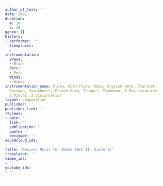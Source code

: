 ```yaml
---
author_of_text: ''
date: 2001
duration:
  m: 10
  s: 30
genre: []
history:
- performer: ''
  timeplaces:
  - ''
instrumentation:
  Brass:
  - Brass
  Perc:
  - Perc
  Winds:
  - Winds
instrumentation_name: Flute, Alto Flute, Oboe, English Horn, Clarinet, Bass Clarinet,
  Bassoon, Saxophones, French Horn, Trumpet, Trombone, 6 Percussionists, 2 Violins,
  2 Violas, 2 Violoncellos
layout: composition
publisher: ''
publisher_link: ''
reviews:
- date: ''
  link: ''
  publication: ''
  quote: ''
  reviewer: ''
soundcloud_ids:
- ''
title: 'Desire: Music for Dance (Act II, Scene i)'
translator: ''
vimeo_ids:
- ''
youtube_ids:
- ''

---
```

